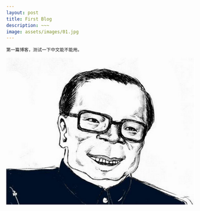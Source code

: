 ```yaml
---
layout: post
title: First Blog
description: ~~~
image: assets/images/01.jpg
---
```

	第一篇博客，测试一下中文能不能用。

![image](assets/images/test.png)